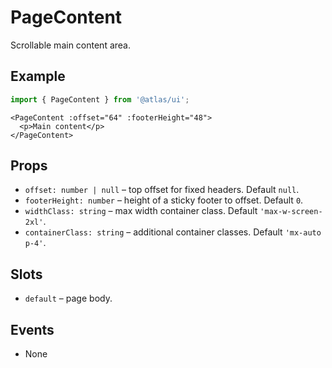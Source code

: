 # PageContent

Scrollable main content area.

## Example
```ts
import { PageContent } from '@atlas/ui';
```

```vue
<PageContent :offset="64" :footerHeight="48">
  <p>Main content</p>
</PageContent>
```

## Props
- `offset: number | null` – top offset for fixed headers. Default `null`.
- `footerHeight: number` – height of a sticky footer to offset. Default `0`.
- `widthClass: string` – max width container class. Default `'max-w-screen-2xl'`.
- `containerClass: string` – additional container classes. Default `'mx-auto p-4'`.

## Slots
- `default` – page body.

## Events
- None
